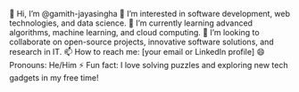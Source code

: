 👋 Hi, I’m @gamith-jayasingha
👀 I’m interested in software development, web technologies, and data science.
🌱 I’m currently learning advanced algorithms, machine learning, and cloud computing.
💞️ I’m looking to collaborate on open-source projects, innovative software solutions, and research in IT.
📫 How to reach me: [your email or LinkedIn profile]
😄 Pronouns: He/Him
⚡ Fun fact: I love solving puzzles and exploring new tech gadgets in my free time!
<!---
gamith-jayasingha/gamith-jayasingha is a ✨ special ✨ repository because its `README.md` (this file) appears on your GitHub profile.
You can click the Preview link to take a look at your changes.
--->
